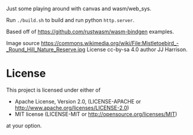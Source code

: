 Just some playing around with canvas and wasm/web_sys.

Run `./build.sh` to build and run python `http.server`.

Based off of https://github.com/rustwasm/wasm-bindgen examples.

Image source https://commons.wikimedia.org/wiki/File:Mistletoebird_-_Round_Hill_Nature_Reserve.jpg License cc-by-sa 4.0 author JJ Harrison.

# License

This project is licensed under either of

* Apache License, Version 2.0, (LICENSE-APACHE or http://www.apache.org/licenses/LICENSE-2.0)
* MIT license (LICENSE-MIT or http://opensource.org/licenses/MIT)

at your option.
